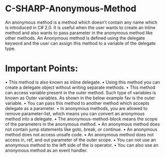 # C-SHARP-Anonymous-Method

An anonymous method is a method which doesn’t contain any name which is introduced in C# 2.0. It is useful when the user wants to create an inline method and also wants to pass parameter in the anonymous method like other methods. An Anonymous method is defined using the delegate keyword and the user can assign this method to a variable of the delegate type.

# Important Points:

•	This method is also known as inline delegate.
•	Using this method you can create a delegate object without writing separate methods.
•	This method can access variable present in the outer method. Such type of variables is known as Outer variables. As shown in the below example fav is the outer variable.
•	You can pass this method to another method which accepts delegate as a parameter.
•	In anonymous methods, you are allowed to remove parameter-list, which means you can convert an anonymous method into a delegate.
•	The anonymous-method-block means the scope of the parameters in the anonymous method.
•	An anonymous method does not contain jump statements like goto, break, or continue.
•	An anonymous method does not access unsafe code.
•	An anonymous method does not access in, ref, and out parameter of the outer scope.
•	You can not use an anonymous method to the left side of the is operator.
•	You can also use an anonymous method as an event handler.


